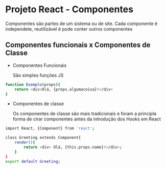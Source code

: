 # Projeto React - Componentes

Componentes são partes de um sistema ou de site. Cada componente é independete, reutilizável é pode conter outros componentes

## Componentes funcionais x Componentes de Classe

- Componentes Funcionais
  
   São simples funções JS
``` bash
function Exemplo(props){
    return <div>Olá, {props.algumacoisa}!</div>
}
```

- Componentes de classe
  
  Os componentes de classe são mais tradicionais e foram a principla forma de cirar componentes antes da introdução dos Hooks em React

``` bash
import React, {Component} from 'react';

class Greeting extends Component{
    render(){
        return <div> Olá, {this.props.name}!</div>;
    }
}
export default Greeting;
```